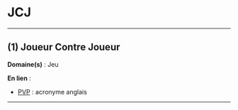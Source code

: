 # JCJ

--------------------

## (1) Joueur Contre Joueur

**Domaine(s)** : Jeu

**En lien** :

+ [PVP](../P/pvp.md) : acronyme anglais

--------------------